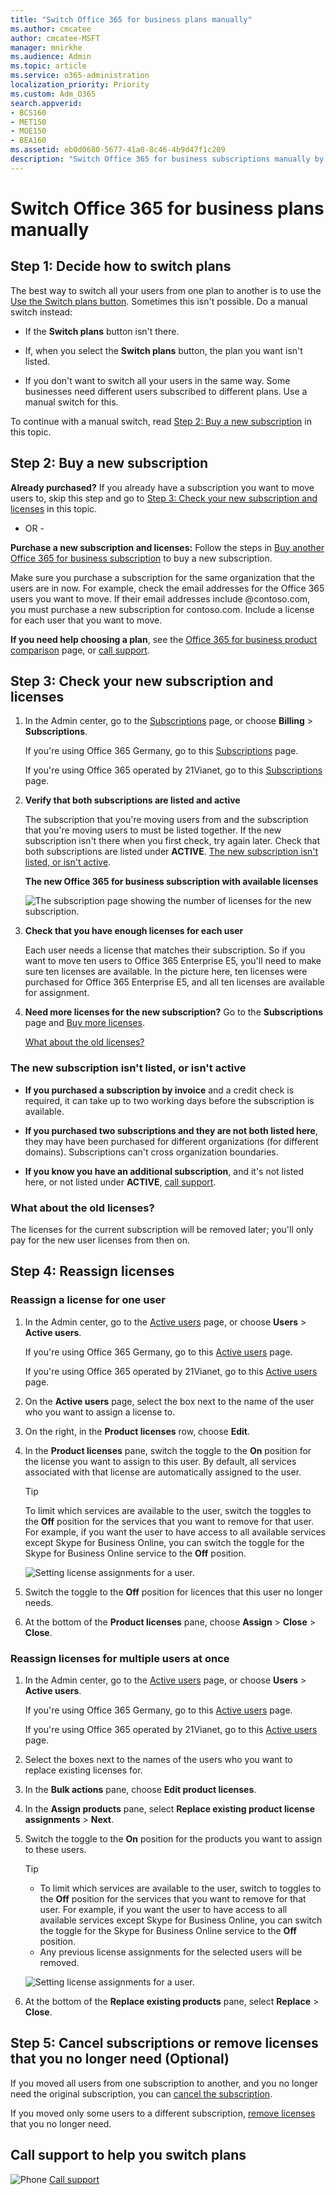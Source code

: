 ```yaml
---
title: "Switch Office 365 for business plans manually"
ms.author: cmcatee
author: cmcatee-MSFT
manager: mnirkhe
ms.audience: Admin
ms.topic: article
ms.service: o365-administration
localization_priority: Priority
ms.custom: Adm_O365
search.appverid:
- BCS160
- MET150
- MOE150
- BEA160
ms.assetid: eb0d0680-5677-41a0-8c46-4b9d47f1c209
description: "Switch Office 365 for business subscriptions manually by buying a new subscription and ensuring that both the subscriptions are listed and active."
---
```


# Switch Office 365 for business plans manually

## Step 1: Decide how to switch plans

The best way to switch all your users from one plan to another is to use the [Use the Switch plans button](../subscriptions-and-billing/switch-to-a-different-plan.md#use-the-switch-plans-button). Sometimes this isn't possible. Do a manual switch instead:
  
- If the **Switch plans** button isn't there. 
    
- If, when you select the **Switch plans** button, the plan you want isn't listed. 
    
- If you don't want to switch all your users in the same way. Some businesses need different users subscribed to different plans. Use a manual switch for this.
    
To continue with a manual switch, read [Step 2: Buy a new subscription](#step-2-buy-a-new-subscription) in this topic. 
  
## Step 2: Buy a new subscription

 **Already purchased?** If you already have a subscription you want to move users to, skip this step and go to [Step 3: Check your new subscription and licenses](#step-3-check-your-new-subscription-and-licenses) in this topic. 
  
- OR -
  
 **Purchase a new subscription and licenses:** Follow the steps in [Buy another Office 365 for business subscription](../subscriptions-and-billing/buy-another-subscription.md) to buy a new subscription. 
  
Make sure you purchase a subscription for the same organization that the users are in now. For example, check the email addresses for the Office 365 users you want to move. If their email addresses include @contoso.com, you must purchase a new subscription for contoso.com. Include a license for each user that you want to move.
  
 **If you need help choosing a plan**, see the [Office 365 for business product comparison](https://go.microsoft.com/fwlink/p/?linkid=842056) page, or [call support](../contact-support-for-business-products.md).
  
## Step 3: Check your new subscription and licenses

1. In the Admin center, go to the <a href="https://go.microsoft.com/fwlink/p/?linkid=842054" target="_blank">Subscriptions</a> page, or choose **Billing** \> **Subscriptions**.
    
    If you're using Office 365 Germany, go to this <a href="https://go.microsoft.com/fwlink/p/?linkid=847745" target="_blank">Subscriptions</a> page. 
    
    If you're using Office 365 operated by 21Vianet, go to this <a href="https://go.microsoft.com/fwlink/p/?linkid=850626" target="_blank">Subscriptions</a> page. 
    
2. **Verify that both subscriptions are listed and active**
    
    The subscription that you're moving users from and the subscription that you're moving users to must be listed together. If the new subscription isn't there when you first check, try again later. Check that both subscriptions are listed under **ACTIVE**. [The new subscription isn't listed, or isn't active](#the-new-subscription-isnt-listed-or-isnt-active).
    
   **The new Office 365 for business subscription with available licenses**

    ![The subscription page showing the number of licenses for the new subscription.](../media/65a73e96-7c95-4daa-b6ec-71a4bf74dda5.png)
  
3. **Check that you have enough licenses for each user**
    
    Each user needs a license that matches their subscription. So if you want to move ten users to Office 365 Enterprise E5, you'll need to make sure ten licenses are available. In the picture here, ten licenses were purchased for Office 365 Enterprise E5, and all ten licenses are available for assignment.
    
4. **Need more licenses for the new subscription?** Go to the **Subscriptions** page and [Buy more licenses](../subscriptions-and-billing/buy-licenses.md).
  
    [What about the old licenses?](#what-about-the-old-licenses)
    
### The new subscription isn't listed, or isn't active

- **If you purchased a subscription by invoice** and a credit check is required, it can take up to two working days before the subscription is available. 
    
- **If you purchased two subscriptions and they are not both listed here**, they may have been purchased for different organizations (for different domains). Subscriptions can't cross organization boundaries. 
    
- **If you know you have an additional subscription**, and it's not listed here, or not listed under **ACTIVE**, [call support](../contact-support-for-business-products.md).
    
### What about the old licenses?

The licenses for the current subscription will be removed later; you'll only pay for the new user licenses from then on.
  
## Step 4: Reassign licenses

### Reassign a license for one user

1. In the Admin center, go to the <a href="https://go.microsoft.com/fwlink/p/?linkid=834822" target="_blank">Active users</a> page, or choose **Users** \> **Active users**.
    
    If you're using Office 365 Germany, go to this <a href="https://go.microsoft.com/fwlink/p/?linkid=847686" target="_blank">Active users</a> page. 
    
    If you're using Office 365 operated by 21Vianet, go to this <a href="https://go.microsoft.com/fwlink/p/?linkid=850628" target="_blank">Active users</a> page. 
    
2. On the **Active users** page, select the box next to the name of the user who you want to assign a license to. 
    
3. On the right, in the **Product licenses** row, choose **Edit**.
    
4. In the **Product licenses** pane, switch the toggle to the **On** position for the license you want to assign to this user. By default, all services associated with that license are automatically assigned to the user. 
    
    > [!TIP]
    > To limit which services are available to the user, switch the toggles to the **Off** position for the services that you want to remove for that user. For example, if you want the user to have access to all available services except Skype for Business Online, you can switch the toggle for the Skype for Business Online service to the **Off** position. 
  
    ![Setting license assignments for a user.](../media/5e53a979-6b08-4981-bb0b-fa657146334b.png)
  
5. Switch the toggle to the **Off** position for licences that this user no longer needs. 
    
6. At the bottom of the **Product licenses** pane, choose **Assign** \> **Close** \> **Close**.
    
### Reassign licenses for multiple users at once

1. In the Admin center, go to the <a href="https://go.microsoft.com/fwlink/p/?linkid=834822" target="_blank">Active users</a> page, or choose **Users** \> **Active users**.
    
    If you're using Office 365 Germany, go to this <a href="https://go.microsoft.com/fwlink/p/?linkid=847686" target="_blank">Active users</a> page. 
    
    If you're using Office 365 operated by 21Vianet, go to this <a href="https://go.microsoft.com/fwlink/p/?linkid=850628" target="_blank">Active users</a> page. 
    
2. Select the boxes next to the names of the users who you want to replace existing licenses for.
    
3. In the **Bulk actions** pane, choose **Edit product licenses**.
    
4. In the **Assign products** pane, select **Replace existing product license assignments** \> **Next**.
    
5. Switch the toggle to the **On** position for the products you want to assign to these users. 
    
    > [!TIP]
    > - To limit which services are available to the user, switch to toggles to the **Off** position for the services that you want to remove for that user. For example, if you want the user to have access to all available services except Skype for Business Online, you can switch the toggle for the Skype for Business Online service to the **Off** position. 
    > - Any previous license assignments for the selected users will be removed. 
  
    ![Setting license assignments for a user.](../media/5e53a979-6b08-4981-bb0b-fa657146334b.png)
  
6. At the bottom of the **Replace existing products** pane, select **Replace** \> **Close**.
    
## Step 5: Cancel subscriptions or remove licenses that you no longer need (Optional)

If you moved all users from one subscription to another, and you no longer need the original subscription, you can [cancel the subscription](../subscriptions-and-billing/cancel-your-subscription.md).
  
If you moved only some users to a different subscription, [remove licenses](../subscriptions-and-billing/remove-licenses-from-subscription.md) that you no longer need. 
  
## Call support to help you switch plans

![Phone](../media/88eae4a1-b8d9-4a12-bc4a-44af244f084b.png) [Call support](../contact-support-for-business-products.md)